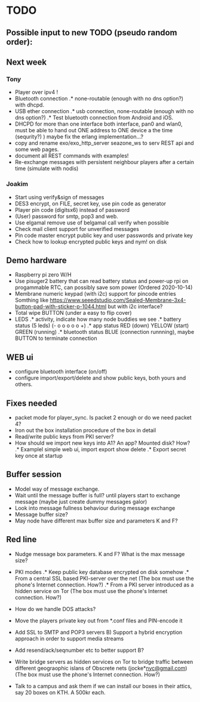 # TODO

## Possible input to new TODO (pseudo random order):

## Next week

### Tony

* Player over ipv4 !
* Bluetooth connection
.* none-routable (enough with no dns option?) with dhcpd.
* USB ether connection
.* usb connection, none-routable (enough with no dns option?)
.* Test bluetooth connection from Android and iOS.
* DHCPD for more than one interface
 both interface, pan0 and wlan0, must be able to hand out ONE address
 to ONE device a the time (sequrity?)
 ) maybe fix the erlang implementation...?
* copy and rename exo/exo\_http\_server seazone_ws to serv REST api and
  some web pages.
* document all REST commands with examples!
* Re-exchange messages with persistent neighbour players after a certain time (simulate with nodis)


### Joakim
* Start using verify&sign of messages
* DES3 encrypt, on FILE, secret key, use pin code as generator
* Player pin code (digitsx6) instead of password
* (User) password for smtp, pop3 and web.
* Use elgamal remove use of belgamal call verify when possible
* Check mail client support for unverified messages
* Pin code master encrypt public key and user passwords and private key
* Check how to lookup encrypted public keys and nym! on disk


## Demo hardware
* Raspberry pi zero W/H
* Use pisuger2 battery that can read battery status and
  power-up rpi on progammable RTC, can possibly save som power
  (Ordered 2020-10-14)
* Membrane numeric keypad (with i2c) support for pincode entries
 Somthing like <https://www.seeedstudio.com/Sealed-Membrane-3x4-button-pad-with-sticker-p-1044.html> but with i2c interface?
* Total wipe BUTTON (under a easy to flip cover)
* LEDS
.* activity, indicate how many node buddies we see
.* battery status (5 leds) (- o o o o o +)
.* app status RED (down) YELLOW (start) GREEN (running)
.* bluetooth status  BLUE (connection runnning),
maybe BUTTON to terminate connection

## WEB ui
* configure bluetooth interface (on/off)
* configure import/export/delete and show public keys, both yours and others.

## Fixes needed

* packet mode for player_sync. Is packet 2 enough or do we need packet 4?
* Iron out the box installation procedure of the box in detail
* Read/write public keys from PKI server?
* How should we import new keys into A1? An app? Mounted disk? How?
.* Examplel simple web ui, import export show delete
.* Export secret key once at startup



## Buffer session

* Model way of message exchange.
* Wait until the message buffer is full? until players start to exchange message (maybe just create dummy messages galor)
* Look into message fullness behaviour during message exchange
* Message buffer size?
* May node have different max buffer size and parameters K and F?

## Red line
* Nudge message box parameters. K and F?  What is the max message size?
* PKI modes
.* Keep public key database encrypted on disk somehow
.* From a central SSL based PKI-server over the net
     (The box must use the phone's Internet connection. How?)
.* From a PKI server introduced as a hidden service on Tor
     (The box must use the phone's Internet connection. How?)
* How do we handle DOS attacks?

* Move the players private key out from *.conf files and PIN-encode it
* Add SSL to SMTP and POP3 servers
B) Support a hybrid encryption approach in order to support media streams
* Add resend/ack/seqnumber etc to better support B?
* Write bridge servers as hidden services on Tor to bridge traffic between different geograophic islans of Obscrete nets (jocke*nyc@gmail.com) (The box must use the phone's Internet connection. How?)
* Talk to a campus and ask them if we can install our boxes in their attics, say 20 boxes on KTH. A 500kr each.
